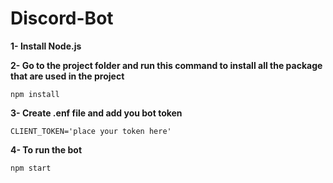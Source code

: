 # Discord-Bot



**1- Install Node.js**


**2- Go to the project folder and run this command to install all the package that are used in the project** 

	npm install

**3- Create .enf file and add you bot token**

    CLIENT_TOKEN='place your token here'

**4- To run the bot**

	npm start
